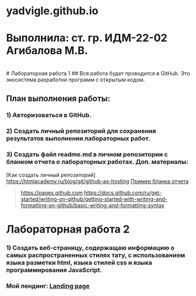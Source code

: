 # yadvigle.github.io
# Выполнила: ст. гр. ИДМ-22-02 Агибалова М.В.
<br>
# Лабораторная работа 1
## Вся работа будет проводится в GitHub. Это экосистема разработки программ с открытым кодом.

## План выполнения работы:

### 1) Авторизоваться в GitHub. 
### 2) Создать личный репозиторий для сохранения результатов выполнения лабораторных работ. 
### 3) Создать файл readme.md в личном репозитории с бланком отчета о лабораторных работах. Доп. материалы:
[Как создать личный репозиторий] https://htmlacademy.ru/blog/git/github-as-hosting
[Пример бланка отчета](https://github.com/okoff/okoff.github.io/tree/master/oop/lab1)
> https://pages.github.com
> https://docs.github.com/ru/get-started/writing-on-github/getting-started-with-writing-and-formatting-on-github/basic-writing-and-formatting-syntax
# Лабораторная работа 2
### 1) Cоздать веб-страницу, содержащаю информацию о самых распространенных стилях тату, с использованием языка разметки html, языка стилей css и языка программирования JavaScript.

### Мой лендинг: [Landing page](https://yadvigle.github.io)
